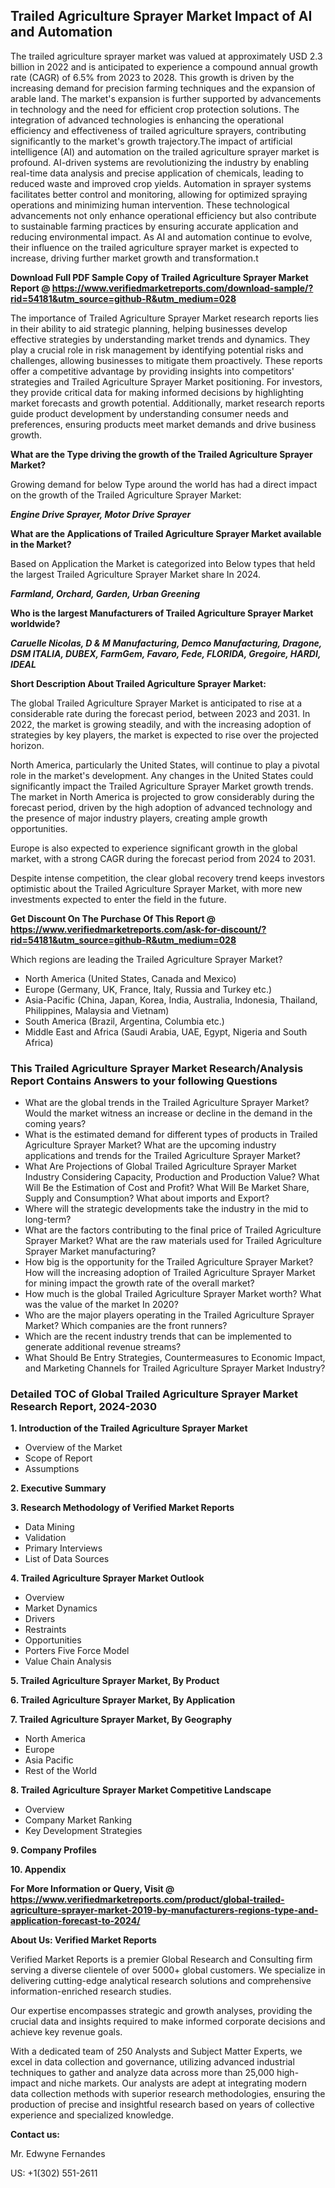 <h2>Trailed Agriculture Sprayer Market Impact of AI and Automation</h2>The trailed agriculture sprayer market was valued at approximately USD 2.3 billion in 2022 and is anticipated to experience a compound annual growth rate (CAGR) of 6.5% from 2023 to 2028. This growth is driven by the increasing demand for precision farming techniques and the expansion of arable land. The market's expansion is further supported by advancements in technology and the need for efficient crop protection solutions. The integration of advanced technologies is enhancing the operational efficiency and effectiveness of trailed agriculture sprayers, contributing significantly to the market's growth trajectory.The impact of artificial intelligence (AI) and automation on the trailed agriculture sprayer market is profound. AI-driven systems are revolutionizing the industry by enabling real-time data analysis and precise application of chemicals, leading to reduced waste and improved crop yields. Automation in sprayer systems facilitates better control and monitoring, allowing for optimized spraying operations and minimizing human intervention. These technological advancements not only enhance operational efficiency but also contribute to sustainable farming practices by ensuring accurate application and reducing environmental impact. As AI and automation continue to evolve, their influence on the trailed agriculture sprayer market is expected to increase, driving further market growth and transformation.t</p><p id="" class=""><strong>Download Full PDF Sample Copy of Trailed Agriculture Sprayer Market Report @ <a href="https://www.verifiedmarketreports.com/download-sample/?rid=54181&utm_source=github-R&utm_medium=028" target="_blank">https://www.verifiedmarketreports.com/download-sample/?rid=54181&utm_source=github-R&utm_medium=028</a></strong></p><p>The importance of&nbsp;Trailed Agriculture Sprayer Market research reports lies in their ability to aid strategic planning, helping businesses develop effective strategies by understanding market trends and dynamics. They play a crucial role in risk management by identifying potential risks and challenges, allowing businesses to mitigate them proactively. These reports offer a competitive advantage by providing insights into competitors' strategies and Trailed Agriculture Sprayer Market positioning. For investors, they provide critical data for making informed decisions by highlighting market forecasts and growth potential. Additionally, market research reports guide product development by understanding consumer needs and preferences, ensuring products meet market demands and drive business growth.</p><p><strong>What are the&nbsp;Type driving the growth of the Trailed Agriculture Sprayer Market?</strong></p><p id="" class="">Growing demand for below Type around the world has had a direct impact on the growth of the Trailed Agriculture Sprayer Market:</p><em><strong>Engine Drive Sprayer, Motor Drive Sprayer</strong></em></p><strong>What are the&nbsp;Applications&nbsp;of Trailed Agriculture Sprayer Market available in the Market?</strong></p><p id="" class="">Based on Application the Market is categorized into Below types that held the largest Trailed Agriculture Sprayer Market share In 2024.</p><em><strong>Farmland, Orchard, Garden, Urban Greening</strong></em></p><strong>Who is the largest Manufacturers of Trailed Agriculture Sprayer Market worldwide?</strong></p><p><em><strong>Caruelle Nicolas, D & M Manufacturing, Demco Manufacturing, Dragone, DSM ITALIA, DUBEX, FarmGem, Favaro, Fede, FLORIDA, Gregoire, HARDI, IDEAL</strong></em></p><p id="" class=""><strong>Short Description About Trailed Agriculture Sprayer Market:</strong></p><p>The global Trailed Agriculture Sprayer Market is anticipated to rise at a considerable rate during the forecast period, between 2023 and 2031. In 2022, the market is growing steadily, and with the increasing adoption of strategies by key players, the market is expected to rise over the projected horizon.</p><p>North America, particularly the United States, will continue to play a pivotal role in the market's development. Any changes in the United States could significantly impact the Trailed Agriculture Sprayer Market growth trends. The market in North America is projected to grow considerably during the forecast period, driven by the high adoption of advanced technology and the presence of major industry players, creating ample growth opportunities.</p><p>Europe is also expected to experience significant growth in the global market, with a strong CAGR during the forecast period from 2024 to 2031.</p><p>Despite intense competition, the clear global recovery trend keeps investors optimistic about the Trailed Agriculture Sprayer Market, with more new investments expected to enter the field in the future.</p><p id="" class=""><strong>Get Discount On The Purchase Of This Report @ <a href="https://www.verifiedmarketreports.com/ask-for-discount/?rid=54181&utm_source=github-R&utm_medium=028" target="_blank">https://www.verifiedmarketreports.com/ask-for-discount/?rid=54181&utm_source=github-R&utm_medium=028</a></strong></p>Which regions are leading the Trailed Agriculture Sprayer Market?</p><ul><li>North America (United States, Canada and Mexico)</li><li>Europe (Germany, UK, France, Italy, Russia and Turkey etc.)</li><li>Asia-Pacific (China, Japan, Korea, India, Australia, Indonesia, Thailand, Philippines, Malaysia and Vietnam)</li><li>South America (Brazil, Argentina, Columbia etc.)</li><li>Middle East and Africa (Saudi Arabia, UAE, Egypt, Nigeria and South Africa)</li></ul><h3 id="" class="">This Trailed Agriculture Sprayer Market Research/Analysis Report Contains Answers to your following Questions</h3><ul><li>What are the global trends in the Trailed Agriculture Sprayer Market? Would the market witness an increase or decline in the demand in the coming years?</li><li>What is the estimated demand for different types of products in Trailed Agriculture Sprayer Market? What are the upcoming industry applications and trends for the Trailed Agriculture Sprayer Market?</li><li>What Are Projections of Global Trailed Agriculture Sprayer Market Industry Considering Capacity, Production and Production Value? What Will Be the Estimation of Cost and Profit? What Will Be Market Share, Supply and Consumption? What about imports and Export?</li><li>Where will the strategic developments take the industry in the mid to long-term?</li><li>What are the factors contributing to the final price of Trailed Agriculture Sprayer Market? What are the raw materials used for Trailed Agriculture Sprayer Market manufacturing?</li><li>How big is the opportunity for the Trailed Agriculture Sprayer Market? How will the increasing adoption of Trailed Agriculture Sprayer Market for mining impact the growth rate of the overall market?</li><li>How much is the global Trailed Agriculture Sprayer Market worth? What was the value of the market In 2020?</li><li>Who are the major players operating in the Trailed Agriculture Sprayer Market? Which companies are the front runners?</li><li>Which are the recent industry trends that can be implemented to generate additional revenue streams?</li><li>What Should Be Entry Strategies, Countermeasures to Economic Impact, and Marketing Channels for Trailed Agriculture Sprayer Market Industry?</li></ul><h3 id="" class="">Detailed TOC of Global Trailed Agriculture Sprayer Market Research Report, 2024-2030</h3><p id="" class=""><strong>1. Introduction of the Trailed Agriculture Sprayer Market</strong></p><ul><li>Overview of the Market</li><li>Scope of Report</li><li>Assumptions</li></ul><p id="" class=""><strong>2. Executive Summary</strong></p><p id="" class=""><strong>3. Research Methodology of Verified Market Reports</strong></p><ul><li>Data Mining</li><li>Validation</li><li>Primary Interviews</li><li>List of Data Sources</li></ul><p id="" class=""><strong>4. Trailed Agriculture Sprayer Market Outlook</strong></p><ul><li>Overview</li><li>Market Dynamics</li><li>Drivers</li><li>Restraints</li><li>Opportunities</li><li>Porters Five Force Model</li><li>Value Chain Analysis</li></ul><p id="" class=""><strong>5. Trailed Agriculture Sprayer Market, By Product</strong></p><p id="" class=""><strong>6. Trailed Agriculture Sprayer Market, By Application</strong></p><p id="" class=""><strong>7. Trailed Agriculture Sprayer Market, By Geography</strong></p><ul><li>North America</li><li>Europe</li><li>Asia Pacific</li><li>Rest of the World</li></ul><p id="" class=""><strong>8. Trailed Agriculture Sprayer Market Competitive Landscape</strong></p><ul><li>Overview</li><li>Company Market Ranking</li><li>Key Development Strategies</li></ul><p id="" class=""><strong>9. Company Profiles</strong></p><p id="" class=""><strong>10. Appendix</strong></p><p id="" class=""><strong>For More Information or Query, Visit @ <a href="https://www.verifiedmarketreports.com/product/global-trailed-agriculture-sprayer-market-2019-by-manufacturers-regions-type-and-application-forecast-to-2024/" target="_blank">https://www.verifiedmarketreports.com/product/global-trailed-agriculture-sprayer-market-2019-by-manufacturers-regions-type-and-application-forecast-to-2024/</a></strong></p><p id="" class=""><strong>About Us: Verified Market Reports</strong></p><p id="" class="">Verified Market Reports is a premier Global Research and Consulting firm serving a diverse clientele of over 5000+ global customers. We specialize in delivering cutting-edge analytical research solutions and comprehensive information-enriched research studies.</p><p id="" class="">Our expertise encompasses strategic and growth analyses, providing the crucial data and insights required to make informed corporate decisions and achieve key revenue goals.</p><p id="" class="">With a dedicated team of 250 Analysts and Subject Matter Experts, we excel in data collection and governance, utilizing advanced industrial techniques to gather and analyze data across more than 25,000 high-impact and niche markets. Our analysts are adept at integrating modern data collection methods with superior research methodologies, ensuring the production of precise and insightful research based on years of collective experience and specialized knowledge.</p><p id="" class=""><strong>Contact us:</strong></p><p id="" class="">Mr. Edwyne Fernandes</p><p id="" class="">US: +1(302) 551-2611</p>